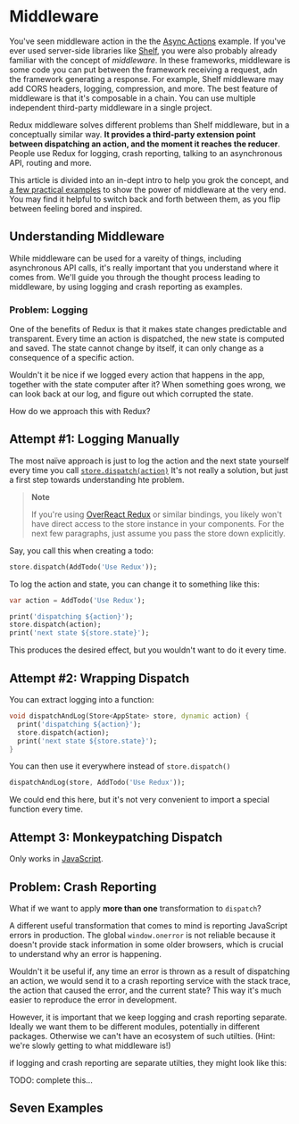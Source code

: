 # Middleware

You've seen middleware action in the the [Async Actions](async_actions.md) example.
If you've ever used server-side libraries like
[Shelf](https://pub.dev/packages/shelf), you
were also probably already familiar with the concept of
_middleware_.  In these frameworks, middleware is some
code you can put between the framework receiving a request,
adn the framework generating a response. For example,
Shelf middleware may add CORS headers, logging, compression,
and more. The best feature of middleware is that it's
composable in a chain. You can use multiple independent
third-party middleware in a single project.

Redux middleware solves different problems than Shelf middleware,
but in a conceptually similar way.
__It provides a third-party extension point between dispatching
an action, and the moment it reaches the reducer__.
People use Redux for logging, crash reporting, talking to
an asynchronous API, routing and more.

This article is divided into an in-dept intro to help you
grok the concept, and [a few practical examples](#seven-examples)
to show the power of middleware at the very end. You may
find it helpful to switch back and forth between them, as you
flip between feeling bored and inspired.

## Understanding Middleware

While middleware can be used for a vareity of things,
including asynchronous API calls, it's really important that you
understand where it comes from. We'll guide you through the thought
process leading to middleware, by using logging and crash
reporting as examples.

### Problem: Logging

One of the benefits of Redux is that it makes state changes
predictable and transparent. Every time an action is dispatched,
the new state is computed and saved. The state cannot change by
itself, it can only change as a consequence of a specific action.

Wouldn't it be nice if we logged every action that happens in the
app, together with the state computer after it? When something
goes wrong, we can look back at our log, and figure out which
corrupted the state.

How do we approach this with Redux?

## Attempt #1: Logging Manually

The most naïve approach is just to log the action and the next
state yourself every time you call [`store.dispatch(action)`](https://pub.dev/documentation/redux/latest/redux/Store/dispatch.html)
It's not really a solution, but just a first step towards
understanding hte problem.

> __Note__
>
> If you're using [OverReact Redux](https://github.com/Workiva/over_react/blob/master/doc/over_react_redux_documentation.md)
> or similar bindings, you likely won't have direct access to
> the store instance in your components. For the next few
> paragraphs, just assume you pass the store down explicitly.

Say, you call this when creating a todo:

```dart 
store.dispatch(AddTodo('Use Redux'));
```

To log the action and state, you can change it to something like
this:

```dart
var action = AddTodo('Use Redux');

print('dispatching ${action}');
store.dispatch(action);
print('next state ${store.state}');
```

This produces the desired effect, but you wouldn't want to do
it every time.

## Attempt #2: Wrapping Dispatch
You can extract logging into a function:

```dart
void dispatchAndLog(Store<AppState> store, dynamic action) {
  print('dispatching ${action}');
  store.dispatch(action);
  print('next state ${store.state}');
}
```

You can then use it everywhere instead of `store.dispatch()`
```dart
dispatchAndLog(store, AddTodo('Use Redux'));
```

We could end this here, but it's not very convenient
to import a special function every time.

## Attempt 3: Monkeypatching Dispatch
Only works in [JavaScript](https://redux.js.org/advanced/middleware).

## Problem: Crash Reporting
What if we want to apply __more than one__ transformation to
`dispatch`?

A different useful transformation that comes to mind is
reporting JavaScript errors in production. The global
`window.onerror` is not reliable because it doesn't
provide stack information in some older browsers, which
is crucial to understand why an error is happening.

Wouldn't it be useful if, any time an error is thrown
as a result of dispatching an action, we would send it to a
crash reporting service
with the stack trace, the action that caused the error,
and the current state? This way it's much easier to
reproduce the error in development.

However, it is important that we keep logging and crash
reporting separate. Ideally we want them to be different
modules, potentially in different packages. Otherwise
we can't have an ecosystem of such utilties.
(Hint: we're slowly getting to what middleware is!)

if logging and crash reporting are separate utilties, they
might look like this:

TODO: complete this...

## Seven Examples